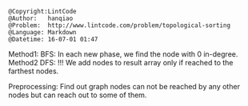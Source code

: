 ```
@Copyright:LintCode
@Author:   hanqiao
@Problem:  http://www.lintcode.com/problem/topological-sorting
@Language: Markdown
@Datetime: 16-07-01 01:47
```

Method1: BFS:
In each new phase, we find the node with 0 in-degree.
Method2 DFS:
!!! We add nodes to result array only if reached to the farthest nodes.

Preprocessing:
Find out graph nodes can not be reached by any other nodes but can reach out to some of them.